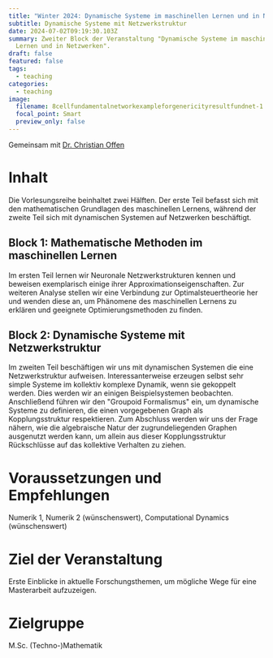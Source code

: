 ```yaml
---
title: "Winter 2024: Dynamische Systeme im maschinellen Lernen und in Netzwerken"
subtitle: Dynamische Systeme mit Netzwerkstruktur
date: 2024-07-02T09:19:30.103Z
summary: Zweiter Block der Veranstaltung "Dynamische Systeme im maschinellen
  Lernen und in Netzwerken".
draft: false
featured: false
tags:
  - teaching
categories:
  - teaching
image:
  filename: 8cellfundamentalnetworkexampleforgenericityresultfundnet-1.png
  focal_point: Smart
  preview_only: false
---
```

Gemeinsam mit [Dr. Christian Offen](https://www.uni-paderborn.de/person/85279)

# Inhalt

Die Vorlesungsreihe beinhaltet zwei Hälften. Der erste Teil befasst sich mit den mathematischen Grundlagen des maschinellen Lernens, während der zweite Teil sich mit dynamischen Systemen auf Netzwerken beschäftigt.

## Block 1: Mathematische Methoden im maschinellen Lernen

Im ersten Teil lernen wir Neuronale Netzwerkstrukturen kennen und beweisen exemplarisch einige ihrer Approximationseigenschaften. Zur weiteren Analyse stellen wir eine Verbindung zur Optimalsteuertheorie her und wenden diese an, um Phänomene des maschinellen Lernens zu erklären und geeignete Optimierungsmethoden zu finden.

## Block 2: Dynamische Systeme mit Netzwerkstruktur

Im zweiten Teil beschäftigen wir uns mit dynamischen Systemen die eine Netzwerkstruktur aufweisen. Interessanterweise erzeugen selbst sehr simple Systeme im kollektiv komplexe Dynamik, wenn sie gekoppelt werden. Dies werden wir an einigen Beispielsystemen beobachten. Anschließend führen wir den "Groupoid Formalismus" ein, um dynamische Systeme zu definieren, die einen vorgegebenen Graph als Kopplungsstruktur respektieren. Zum Abschluss werden wir uns der Frage nähern, wie die algebraische Natur der zugrundeliegenden Graphen ausgenutzt werden kann, um allein aus dieser Kopplungsstruktur Rückschlüsse auf das kollektive Verhalten zu ziehen. 

# Voraussetzungen und Empfehlungen

Numerik 1, Numerik 2 (wünschenswert), Computational Dynamics (wünschenswert)

# Ziel der Veranstaltung

Erste Einblicke in aktuelle Forschungsthemen, um mögliche Wege für eine Masterarbeit aufzuzeigen.

# Zielgruppe

M.Sc. (Techno-)Mathematik